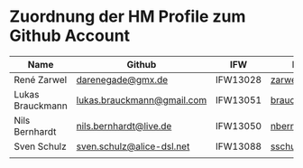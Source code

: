 # Zuordnung der HM Profile zum Github Account

| Name        | Github            | IFW      | HM-Mail       |
|-------------|-------------------|----------|---------------|
| René Zarwel | darenegade@gmx.de | IFW13028 | zarwel@hm.edu |
| Lukas Brauckmann            | lukas.brauckmann@gmail.com                  | IFW13051         |  brauckma@hm.edu             |
| Nils Bernhardt | nils.bernhardt@live.de | IFW13050 | nbernhar@hm.edu |
| Sven Schulz |sven.schulz@alice-dsl.net| IFW13088| sschulz@hm.edu|
|             |                   |          |               |
